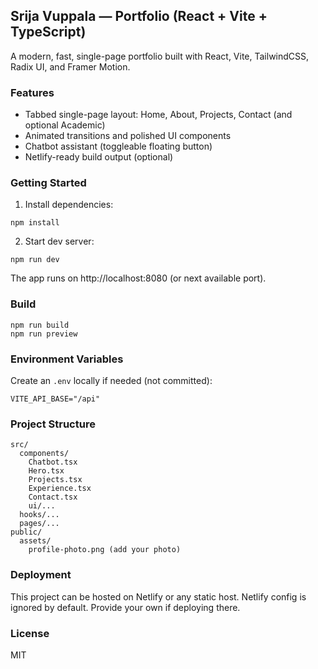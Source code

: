 ## Srija Vuppala — Portfolio (React + Vite + TypeScript)

A modern, fast, single-page portfolio built with React, Vite, TailwindCSS, Radix UI, and Framer Motion.

### Features
- Tabbed single-page layout: Home, About, Projects, Contact (and optional Academic)
- Animated transitions and polished UI components
- Chatbot assistant (toggleable floating button)
- Netlify-ready build output (optional)

### Getting Started
1. Install dependencies:
```
npm install
```
2. Start dev server:
```
npm run dev
```
The app runs on http://localhost:8080 (or next available port).

### Build
```
npm run build
npm run preview
```

### Environment Variables
Create an `.env` locally if needed (not committed):
```
VITE_API_BASE="/api"
```

### Project Structure
```
src/
  components/
    Chatbot.tsx
    Hero.tsx
    Projects.tsx
    Experience.tsx
    Contact.tsx
    ui/...
  hooks/...
  pages/...
public/
  assets/
    profile-photo.png (add your photo)
```

### Deployment
This project can be hosted on Netlify or any static host. Netlify config is ignored by default. Provide your own if deploying there.

### License
MIT
